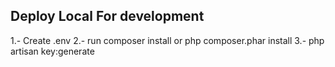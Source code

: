 ## Deploy Local For development
1.- Create .env
2.- run composer install or php composer.phar install
3.- php artisan key:generate